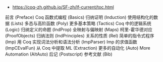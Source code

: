 - https://coq-zh.github.io/SF-zh/lf-current/toc.html

前言    (Preface)
Coq 函数式编程    (Basics)
归纳证明    (Induction)
使用结构化的数据    (Lists)
多态与高阶函数    (Poly)
更多基本策略    (Tactics)
Coq 中的逻辑系统    (Logic)
归纳定义的命题    (IndProp)
全映射与偏映射    (Maps)
柯里-霍华德对应    (ProofObjects)
归纳法则    (IndPrinciples)
关系的性质    (Rel)
简单的指令式程序    (Imp)
用 Coq 实现词法分析和语法分析    (ImpParser)
Imp 的求值函数    (ImpCEvalFun)
从 Coq 中提取 ML    (Extraction)
更多的自动化    (Auto)
More Automation    (AltAuto)
后记    (Postscript)
参考文献    (Bib)